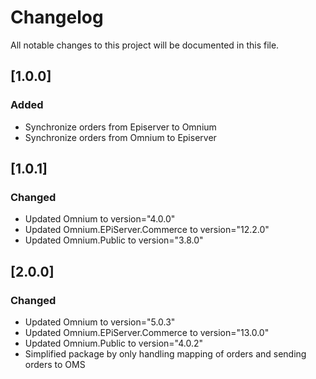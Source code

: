 # Changelog

All notable changes to this project will be documented in this file.

## [1.0.0]

### Added

- Synchronize orders from Episerver to Omnium
- Synchronize orders from Omnium to Episerver

## [1.0.1]

### Changed

  - Updated Omnium to version="4.0.0"
  - Updated Omnium.EPiServer.Commerce to version="12.2.0"
  - Updated Omnium.Public to version="3.8.0"
  
  
## [2.0.0]

### Changed

  - Updated Omnium to version="5.0.3"
  - Updated Omnium.EPiServer.Commerce to version="13.0.0"
  - Updated Omnium.Public to version="4.0.2"
  - Simplified package by only handling mapping of orders and sending orders to OMS
